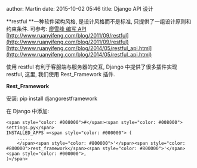 author: Martin
date: 2015-10-02 05:46
title: Django API 设计

**restful
**一种软件架构风格, 是设计风格而不是标准, 只提供了一组设计原则和约束条件.
可参考:
[廖雪峰 编写 API](http://www.liaoxuefeng.com/wiki/001374738125095c955c1e6d8bb493182103fac9270762a000/001402402473485d8c205b735ee4e698f90769960fcec4b000)
[http://www.ruanyifeng.com/blog/2011/09/restful](http://www.ruanyifeng.com/blog/2011/09/restful)
[http://www.ruanyifeng.com/blog/2014/05/restful_api.html](http://www.ruanyifeng.com/blog/2014/05/restful_api.html)

使用 restful 有利于客服端与服务器的交互, Django 中提供了很多插件实现 restful, 这里, 我们使用 Rest_Framework 插件.

**Rest_Framework**

安装: pip install djangorestframework

在 Django 中添加:


    <span style="color: #008000">#</span><span style="color: #008000"> settings.py</span>
    INSTALLED_APPS =<span style="color: #000000"> (
        ......
        </span><span style="color: #800000">'</span><span style="color: #800000">rest_framework</span><span style="color: #800000">'</span><span style="color: #000000">,
    )</span>
